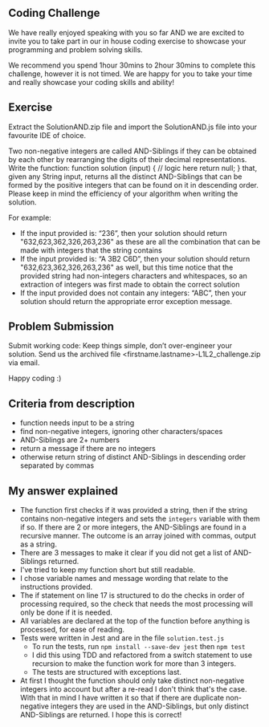 ## Coding Challenge 
We have really enjoyed speaking with you so far AND we are excited to invite you to take part in our in house coding exercise to showcase your programming and problem solving skills. 

We recommend you spend 1hour 30mins to 2hour 30mins to complete this challenge, however it is not timed. We are happy for you to take your time and really showcase your coding skills and ability!
## Exercise
Extract the SolutionAND.zip file and import the SolutionAND.js file into your favourite IDE of choice.

Two non-negative integers are called AND-Siblings if they can be obtained by each other by rearranging the digits of their decimal representations.
Write the function:
function solution (input) {
  // logic here
  return null; 
}
that, given any String input, returns all the distinct AND-Siblings that can be formed by the positive integers that can be found on it in descending order. Please keep in mind the efficiency of your algorithm when writing the solution.

For example:

* If the input provided is: “236”, then your solution should return "632,623,362,326,263,236" as these are all the combination that can be made with integers that the string contains
* If the input provided is: “A 3B2 C6D”, then your solution should return "632,623,362,326,263,236" as well, but this time notice that the provided string had non-integers characters and whitespaces, so an extraction of integers was first made to obtain the correct solution
* If the input provided does not contain any integers: “ABC”, then your solution should return the appropriate error exception message.
## Problem Submission 
Submit working code: 
Keep things simple, don’t over-engineer your solution. 
Send us the archived file <firstname.lastname>-L1L2_challenge.zip via email.

Happy coding :)

## Criteria from description

* function needs input to be a string
* find non-negative integers, ignoring other characters/spaces
* AND-Siblings are 2+ numbers
* return a message if there are no integers
* otherwise return string of distinct AND-Siblings in descending order separated by commas

## My answer explained

* The function first checks if it was provided a string, then if the string contains non-negative integers and sets the `integers` variable with them if so. If there are 2 or more integers, the AND-Siblings are found in a recursive manner. The outcome is an array joined with commas, output as a string.
* There are 3 messages to make it clear if you did not get a list of AND-Siblings returned.
* I've tried to keep my function short but still readable.
* I chose variable names and message wording that relate to the instructions provided.
* The if statement on line 17 is structured to do the checks in order of processing required, so the check that needs the most processing will only be done if it is needed. 
* All variables are declared at the top of the function before anything is processed, for ease of reading.
* Tests were written in Jest and are in the file `solution.test.js`
    * To run the tests, run `npm install --save-dev jest` then `npm test`
    * I did this using TDD and refactored from a switch statement to use recursion to make the function work for more than 3 integers. 
    * The tests are structured with exceptions last.
* At first I thought the function should only take distinct non-negative integers into account but after a re-read I don't think that's the case. With that in mind I have written it so that if there are duplicate non-negative integers they are used in the AND-Siblings, but only distinct AND-Siblings are returned. I hope this is correct! 
